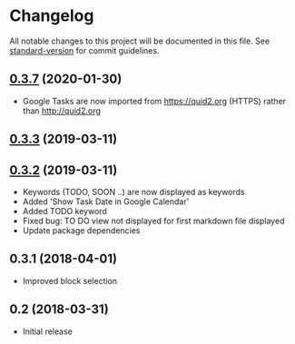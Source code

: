 # Changelog

All notable changes to this project will be documented in this file. See [standard-version](https://github.com/conventional-changelog/standard-version) for commit guidelines.

## [0.3.7](https://github.com/tittoassini/vscode-planner/compare/v0.3.6...v0.3.7) (2020-01-30)
- Google Tasks are now imported from https://quid2.org (HTTPS) rather than http://quid2.org

<a name="0.3.3"></a>
## [0.3.3](https://github.com/tittoassini/vscode-planner/compare/v0.3.2...v0.3.3) (2019-03-11)



<a name="0.3.2"></a>
## [0.3.2](https://github.com/tittoassini/vscode-planner/compare/v0.3.1...v0.3.2) (2019-03-11)
- Keywords (TODO, SOON ..) are now displayed as keywords
- Added 'Show Task Date in Google Calendar'
- Added TODO keyword
- Fixed bug: TO DO view not displayed for first markdown file displayed
- Update package dependencies

<a name="0.3.1"></a>
## 0.3.1 (2018-04-01)
- Improved block selection
 
## 0.2 (2018-03-31)
- Initial release